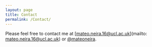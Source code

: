 ```yaml
---
layout: page
title: Contact
permalink: /Contact/
---
```


Please feel free to contact me at [mateo.neira.16@ucl.ac.uk](mailto: mateo.neira.16@ucl.ac.uk)  or [@mateoneira](https://twitter.com/mateoneira).
